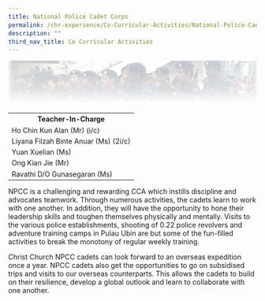 ```yaml
---
title: National Police Cadet Corps
permalink: /chr-experience/Co-Curricular-Activities/National-Police-Cadet-Corps/
description: ""
third_nav_title: Co Curricular Activities
---
```

![](/images/CCA/NPCC.jpg)
<table>
  <tr>
    <th>Teacher-In-Charge</th>
  </tr>
  <tr>
    <td>Ho Chin Kun Alan (Mr) (i/c)</td>
  </tr>
  <tr>
    <td>Liyana Filzah Binte Anuar (Ms) (2i/c)</td>
  </tr>
  <tr>
    <td>Yuan Xuelian (Ms)</td>
  </tr>
  <tr>
    <td>Ong Kian Jie (Mr)</td>
  </tr>
  <tr>
    <td>Ravathi D/O Gunasegaran (Ms)</td>
  </tr>
	<tr>
</table>

NPCC is a challenging and rewarding CCA which instills discipline and advocates teamwork. Through numerous activities, the cadets learn to work with one another. In addition, they will have the opportunity to hone their leadership skills and toughen themselves physically and mentally. Visits to the various police establishments, shooting of 0.22 police revolvers and adventure training camps in Pulau Ubin are but some of the fun-filled activities to break the monotony of regular weekly training.


Christ Church NPCC cadets can look forward to an overseas expedition once a year. NPCC cadets also get the opportunities to go on subsidised trips and visits to our overseas counterparts. This allows the cadets to build on their resilience, develop a global outlook and learn to collaborate with one another.